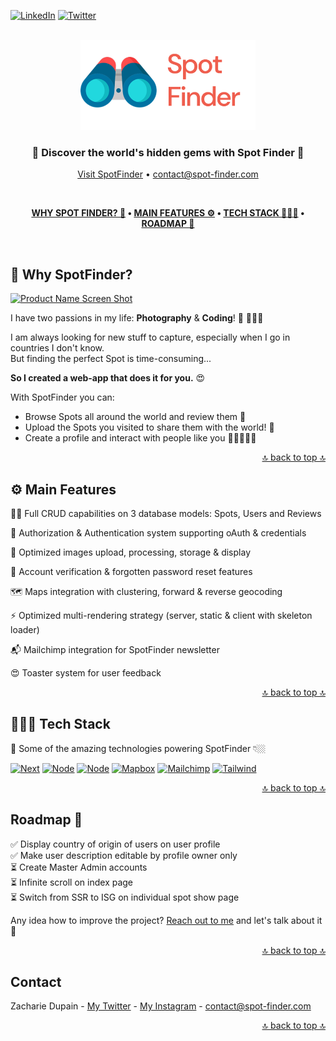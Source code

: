 <a name="readme-top"></a>

[![LinkedIn][twitter-shield]][twitter-url]
[![Twitter][linkedin-shield]][linkedin-url]

<!-- PROJECT LOGO -->
<br />
<div align="center">
  <a href="https://www.spot-finder.com/">
    <img src="public/logos/logo-no-background.png" alt="SpotFinder logo" width="280" height="144">
  </a>

  <h3 align="center">💎 Discover the world's hidden gems with Spot Finder 💎</h3>

  <p align="center">
    <a href="https://www.spot-finder.com/">Visit SpotFinder</a> •
    <a href="mailto:contact@spot-finder.com">contact@spot-finder.com</a>
  </p>
</div>

<br />

<div align="center">

**[WHY SPOT FINDER? 🤔](https://github.com/zacBkh/spot-finder#-why-spotfinder) •
[MAIN FEATURES ⚙️](https://github.com/zacBkh/spot-finder#%EF%B8%8F-main-features) •
[TECH STACK 👨🏼‍💻](https://github.com/zacBkh/spot-finder#-tech-stack) •
[ROADMAP 🔮](https://github.com/zacBkh/spot-finder#roadmap-)**

</div>

<br />

## 🤔 Why SpotFinder?

[![Product Name Screen Shot][product-screenshot]](https://example.com)

I have two passions in my life: **Photography** & **Coding**! 📸 👨🏼‍💻

I am always looking for new stuff to capture, especially when I go in countries I don't know.<br />
But finding the perfect Spot is time-consuming...

**So I created a web-app that does it for you.** 😍

With SpotFinder you can:

-   Browse Spots all around the world and review them 🔎
-   Upload the Spots you visited to share them with the world! 🙉
-   Create a profile and interact with people like you 🧑🏻‍🤝‍🧑🏼

<p align="right"><a href="#readme-top">🔝 back to top 🔝</a></p>

## ⚙️ Main Features

🏋🏼 Full CRUD capabilities on 3 database models: Spots, Users and Reviews

🔐 Authorization & Authentication system supporting oAuth & credentials

📸 Optimized images upload, processing, storage & display

🧔 Account verification & forgotten password reset features

🗺️ Maps integration with clustering, forward & reverse geocoding

⚡ Optimized multi-rendering strategy (server, static & client with skeleton loader)

📬 Mailchimp integration for SpotFinder newsletter

😍 Toaster system for user feedback

<p align="right"><a href="#readme-top">🔝 back to top 🔝</a></p>

## 👨🏼‍💻 Tech Stack

🚀 Some of the amazing technologies powering SpotFinder 👇🏼

[![Next][Next.js]][Next-url]
[![Node][Node.js]][Node-url]
[![Node][MongoDB]][Mongo-url]
[![Mapbox][Mapbox]][Mapbox-url]
[![Mailchimp][Mailchimp]][Mailchimp-url]
[![Tailwind][Tailwind]][Tailwind-url]

<p align="right"><a href="#readme-top">🔝 back to top 🔝</a></p>

## Roadmap 🔮

✅ Display country of origin of users on user profile <br />
✅ Make user description editable by profile owner only <br />
⏳ Create Master Admin accounts <br />
⏳ Infinite scroll on index page <br />
⏳ Switch from SSR to ISG on individual spot show page

Any idea how to improve the project? [Reach out to me](https://twitter.com/zacFullStack) and let's talk about it 💬

<p align="right"><a href="#readme-top">🔝 back to top 🔝</a></p>

## Contact

Zacharie Dupain - [My Twitter](https://twitter.com/zacFullStack) - [My Instagram](https://www.instagram.com/what_a_shoot/) - contact@spot-finder.com

<p align="right"><a href="#readme-top">🔝 back to top 🔝</a></p>

<!-- MARKDOWN LINKS & IMAGES -->
<!-- https://www.markdownguide.org/basic-syntax/#reference-style-links -->

[product-screenshot]: https://theperfectroundgolf.com/wp-content/uploads/2022/04/placeholder.png

<!--  -->

[linkedin-shield]: https://img.shields.io/badge/-LinkedIn-black.svg?style=for-the-badge&logo=linkedin&colorB=2778C9
[linkedin-url]: https://www.linkedin.com/in/zachariedupain/

<!--  -->

[twitter-shield]: https://img.shields.io/badge/-twitter-white?style=for-the-badge&logo=twitter&colorB=1D9BF0&logoColor=white
[twitter-url]: https://twitter.com/zacFullStack

<!--  -->

[Next.js]: https://img.shields.io/badge/next.js-000000?style=for-the-badge&logo=nextdotjs&logoColor=white
[Next-url]: https://nextjs.org/

<!--  -->

[Node.js]: https://img.shields.io/badge/Node.JS-w?style=for-the-badge&logo=nodedotjs&logoColor=white&labelColor=72A960&color=72A960
[Node-url]: https://nodejs.org/

<!--  -->

[MongoDB]: https://img.shields.io/badge/MongoDB-w?style=for-the-badge&logo=mongodb&logoColor=white&labelColor=00A940&color=00A940
[Mongo-url]: https://www.mongodb.com/

<!--  -->

[Mapbox]: https://img.shields.io/badge/mapbox-w?style=for-the-badge&logo=mapbox&logoColor=white&labelColor=black&color=black
[Mapbox-url]: https://www.mapbox.com/

<!--  -->

[Mailchimp]: https://img.shields.io/badge/mailchimp-w?style=for-the-badge&logo=mailchimp&logoColor=black&labelColor=F7D91A&color=F7D91A
[Mailchimp-url]: https://mailchimp.com/

<!--  -->

[Tailwind]: https://img.shields.io/badge/tailwind-w?style=for-the-badge&logo=tailwindcss&logoColor=38BDF8&labelColor=white&color=white
[Tailwind-url]: https://tailwindcss.com/

<!--  -->

[React.js]: https://img.shields.io/badge/React-20232A?style=for-the-badge&logo=react&logoColor=61DAFB
[React-url]: https://reactjs.org/
